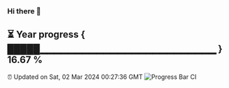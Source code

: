 ### Hi there 👋
⏳ Year progress { █████▁▁▁▁▁▁▁▁▁▁▁▁▁▁▁▁▁▁▁▁▁▁▁▁▁ } 16.67 %
---
⏰ Updated on Sat, 02 Mar 2024 00:27:36 GMT
![Progress Bar CI](https://github.com/Moyi321/Moyi321/workflows/Progress%20Bar%20CI/badge.svg)
